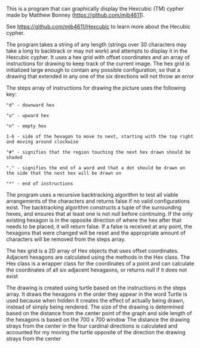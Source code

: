 This is a program that can graphically display the Hexcubic (TM) cypher made by Matthew Bonney (https://github.com/mjb4611).

See https://github.com/mjb4611/Hexcubic to learn more about the Hecubic cypher.


The program takes a string of any length (strings over 30 characters may take a long to backtrack or may not work) and attempts to display it in the Hexcubic cypher. 
It uses a hex grid with offset coordinates and an array of instructions for drawing to keep track of the current image. 
The hex grid is initialized large enough to contain any possible configuration, so that a drawing that extended in any one of the six directions will not throw an error


The steps array of instructions for drawing the picture uses the following key:

	"d" - downward hex
 
	"u" - upward hex

	"n" - empty hex

	1-6 - side of the hexagon to move to next, starting with the top right and moving around clockwise

	"#" - signifies that the region touching the next hex drawn should be shaded

	"." - signifies the end of a word and that a dot should be drawn on the side that the next hex will be drawn on

	"*" - end of instructions


The program uses a recursive backtracking algorithm to test all viable arrangements of the characters and returns false if no valid configurations exist.
The backtracking algorithm constructs a tuple of the surrounding hexes, and ensures that at least one is not null before continuing.
If the only existing hexagon is in the opposite direction of where the hex after that needs to be placed, it will return false.
If a false is received at any point, the hexagons that were changed will be reset and the appropriate amount of characters will be removed from the steps array. 

The hex grid is a 2D array of Hex objects that uses offset coordinates. Adjacent hexagons are calculated using the methods in the Hex class.
The Hex class is a wrapper class for the coordinates of a point and can calculate the coordinates of all six adjacent hexagaons, or returns null if it does not exist

The drawing is created using turtle based on the instructions in the steps array. It draws the hexagons in the order they appear in the word
Turtle is used because when hidden it creates the effect of actually being drawn, instead of simply being rendered. 
The size of the drawing is determined based on the distance from the center point of the graph and side length of the hexagons is based on the 700 x 700 window
The distance the drawing strays from the center in the four cardinal directions is calculated and accounted for my moving the turtle opposite of the direction the drawing strays from the center
